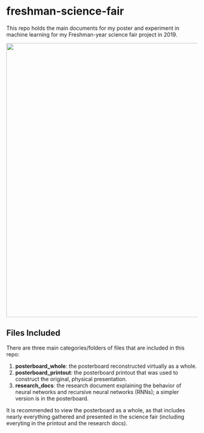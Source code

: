 # freshman-science-fair

This repo holds the main documents for my poster and experiment in machine learning for my Freshman-year science fair project in 2019.

<img src="./posterboard_whole/whole.png" height="720"/>

## Files Included

There are three main categories/folders of files that are included in this repo:

1. **posterboard_whole**: the posterboard reconstructed virtually as a whole.
2. **posterboard_printout**: the posterboard printout that was used to construct the original, physical presentation.
3. **research_docs**: the research document explaining the behavior of neural networks and recursive neural networks (RNNs); a simpler version is in the posterboard.

It is recommended to view the posterboard as a whole, as that includes nearly everything gathered and presented in the science fair (including everyting in the printout and the research docs).